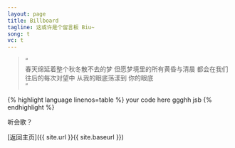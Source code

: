 ```yaml
---
layout: page
title: Billboard
tagline: 这或许是个留言板 Biu~
song: t
vc: t
---
```


>“<br>
> 春天绵延着整个秋冬散不去的梦 但愿梦境里的所有黄昏与清晨 都会在我们往后的每次对望中 从我的眼底荡漾到 你的眼底<br>”

{% highlight language linenos=table %}
your code here
ggghh
jsb
{% endhighlight %}

听会歌？

[返回主页]({{ site.url }}{{ site.baseurl }})
